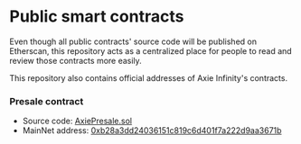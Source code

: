 # Public smart contracts

Even though all public contracts' source code will be published
on Etherscan, this repository acts as a centralized place
for people to read and review those contracts more easily.

This repository also contains official addresses of Axie Infinity's contracts.

### Presale contract

* Source code: [AxiePresale.sol](AxiePresale.sol)
* MainNet address: <a href="https://etherscan.io/address/0xb28a3dd24036151c819c6d401f7a222d9aa3671b" target="_blank">0xb28a3dd24036151c819c6d401f7a222d9aa3671b</a>

